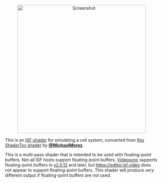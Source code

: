 <p align="center">
  <img width="423" alt="Screenshot" src="https://github.com/user-attachments/assets/a2df02d5-db58-40a8-8904-c3663483841e" />
</p>

This is an [ISF shader](https://isf.video) for simulating a cell system,
converted from [this ShaderToy shader](https://www.shadertoy.com/view/3tSfRW) by
[**@MichaelMoroz**](https://github.com/MichaelMoroz).

This is a multi-pass shader that is intended to be used with floating-point
buffers. Not all ISF hosts support floating-point buffers.
[Videosync](https://videosync.showsync.com/download) supports floating-point
buffers in
[v2.0.12](https://support.showsync.com/release-notes/videosync/2.0#2012) and
later, but https://editor.isf.video does not appear to support floating-point
buffers. This shader will produce *very* different output if floating-point
buffers are not used.
